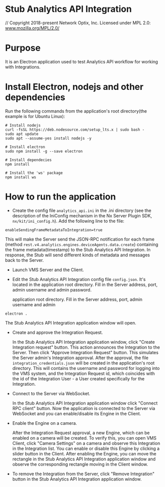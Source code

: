 # Stub Analytics API Integration

// Copyright 2018-present Network Optix, Inc. Licensed under MPL 2.0: www.mozilla.org/MPL/2.0/

# Purpose

It is an Electron application used to test Analytics API workflow for working with Integrations.

# Install Electron, nodejs and other dependencies

Run the following commands from the application's root directory(the example is for Ubuntu Linux):
```
# Install nodejs
curl -fsSL https://deb.nodesource.com/setup_lts.x | sudo bash -
sudo apt update
sudo apt --assume-yes install nodejs -y

# Install electron
sudo npm install -g --save electron

# Install dependecies
npm install

# Install the 'ws' package
npm install ws
```

# How to run the application

- Create the config file `analytics_api.ini` in the .ini directory (see the description of the
    IniConfig mechanism in the Nx Server Plugin SDK, `nx/kit/ini_config.h`). Add the following line
    to the file:
```
enableSendingFrameMetadataToIntegration=true
```
This will make the Server send the JSON-RPC notification for each frame (method
`rest.v4.analytics.engines.deviceAgents.data.create`) containing the frame metadata(timestamp) to
the Stub Analytics API Integration. In response, the Stub will send different kinds of metadata
and messages back to the Server.

- Launch VMS Server and the Client.

- Edit the Stub Analytics API Integration config file `config.json`. It's located in the
    application root directory. Fill in the Server address, port, admin username and admin
    password.

    application root directory. Fill in the Server address, port, admin username and admin
```
electron .
```
The Stub Analytics API Integration application window will open.

- Create and approve the Integration Request.

    In the Stub Analytics API Integration application window, click "Create Integration request"
    button. This action announces the Integration to the Server. Then click "Approve Integration
    Request" button. This simulates the Server admin's Integration approval. After the approval,
    the file `integration_credentials.json` will be created in the application's root directory.
    This will contains the username and password for logging into the VMS system, and the
    Integration Request id, which coincides with the id of the Integration User - a User created
    specifically for the Integration.

- Connect to the Server via WebSocket.

    In the Stub Analytics API Integration application window click "Connect RPC client" button. Now
    the application is connected to the Server via WebSocket and you can enable/disable its Engine
    in the Client.

- Enable the Engine on a camera.

    After the Integration Request approval, a new Engine, which can be enabled on a camera will be
    created. To verify this, you can open VMS Client, click "Camera Settings" on a camera and
    observe this Integration in the Integration list. You can enable or disable this Engine by
    clicking a slider button in the Client. After enabling the Engine, you can move the rectangle
    in the Stub Analytics API Integration application window and observe the corresponding
    rectangle moving in the Client window.

- To remove the Integration from the Server, click "Remove Integration" button in the Stub
    Analytics API Integration application window.
